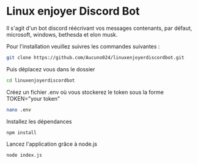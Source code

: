 # Linux enjoyer Discord Bot

Il s'agit d'un bot discord réécrivant vos messages contenants, par défaut, microsoft, windows, bethesda et elon musk.

Pour l'installation veuillez suivres les commandes suivantes :
``` bash
git clone https://github.com/Aucuno024/linuxenjoyerdiscordbot.git
```
Puis déplacez vous dans le dossier
``` bash
cd linuxenjoyerdiscordbot
```
Créez un fichier .env où vous stockerez le token sous la forme TOKEN="your token"
``` bash
nano .env
```
Installez les dépendances 
```bash
npm install
```
Lancez l'application grâce à node.js
``` bash
node index.js
```
